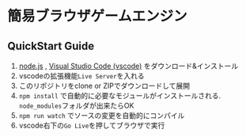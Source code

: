 # 簡易ブラウザゲームエンジン

## QuickStart Guide 

1. [node.js](https://nodejs.org/ja/) ,  [Visual Studio Code (vscode)](https://azure.microsoft.com/ja-jp/products/visual-studio-code/) をダウンロード&インストール
2. vscodeの拡張機能`Live Server`を入れる
3. このリポジトリをclone or ZIPでダウンロードして展開
4. `npm install` で自動的に必要なモジュールがインストールされる. `node_modules`フォルダが出来たらOK
5. `npm run watch` でソースの変更を自動的にコンパイル
6. vscode右下の`Go Live`を押してブラウザで実行
